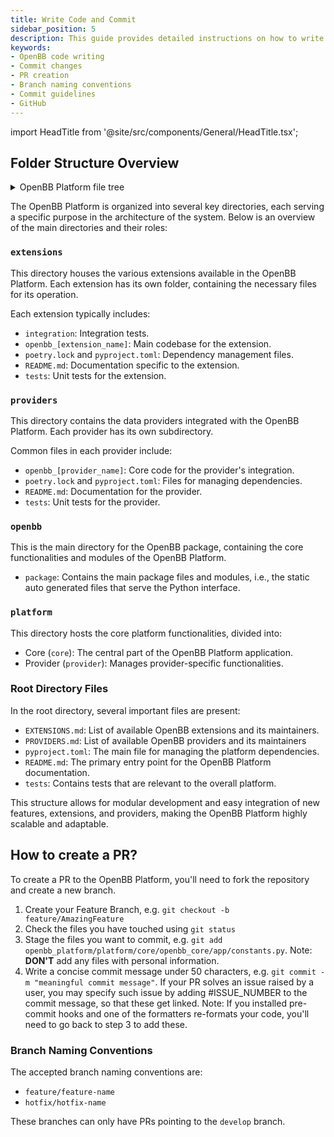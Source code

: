 ```yaml
---
title: Write Code and Commit
sidebar_position: 5
description: This guide provides detailed instructions on how to write code and commit changes for the OpenBB Platform. It covers the process of creating a PR, branch naming conventions, and important guidelines to follow when committing changes.
keywords:
- OpenBB code writing
- Commit changes
- PR creation
- Branch naming conventions
- Commit guidelines
- GitHub
---
```


import HeadTitle from '@site/src/components/General/HeadTitle.tsx';

<HeadTitle title="Write Code and Commit - Contributor Guidelines - Development | OpenBB Platform Docs" />

## Folder Structure Overview

<details>
<summary>OpenBB Platform file tree</summary>

```bash
├── extensions
│   ├── charting
│   │   ├── __init__.py
│   │   ├── integration
│   │   ├── openbb_charting
│   │   ├── pyproject.toml
│   │   ├── README.md
│   │   └── tests
│   ├── crypto
│   │   ├── integration
│   │   ├── openbb_crypto
│   │   ├── poetry.lock
│   │   ├── pyproject.toml
│   │   ├── README.md
│   │   └── tests
│   ├── currency
│   │   ├── integration
│   │   ├── openbb_currency
│   │   ├── poetry.lock
│   │   ├── pyproject.toml
│   │   ├── README.md
│   │   └── tests

 ...

├── providers
│   ├── alpha_vantage
│   │   ├── __init__.py
│   │   ├── openbb_alpha_vantage
│   │   ├── poetry.lock
│   │   ├── pyproject.toml
│   │   ├── README.md
│   │   └── tests
│   ├── benzinga
│   │   ├── dist
│   │   ├── __init__.py
│   │   ├── openbb_benzinga
│   │   ├── poetry.lock
│   │   ├── pyproject.toml
│   │   ├── README.md
│   │   └── tests

 ...

├── openbb
│   ├── __init__.py
│   ├── package

├── platform
│   ├── core
│   │   ├── integration
│   │   ├── openbb_core
│   │   │   ├── api
│   │   │   ├── app
│   │   ├── poetry.lock
│   │   ├── pyproject.toml
│   │   ├── README.md
│   │   └── tests
│   │  
│   └── provider
│       ├── openbb_provider
│       ├── poetry.lock
│       ├── pyproject.toml
│       ├── README.md
│       └── tests

├── EXTENSIONS.md
├── integration
├── PROVIDERS.md
├── pyproject.toml
├── README.md
└── tests

```

</details>

The OpenBB Platform is organized into several key directories, each serving a specific purpose in the architecture of the system. Below is an overview of the main directories and their roles:

### `extensions`

This directory houses the various extensions available in the OpenBB Platform. Each extension has its own folder, containing the necessary files for its operation.

Each extension typically includes:

- `integration`: Integration tests.
- `openbb_[extension_name]`: Main codebase for the extension.
- `poetry.lock` and `pyproject.toml`: Dependency management files.
- `README.md`: Documentation specific to the extension.
- `tests`: Unit tests for the extension.

### `providers`

This directory contains the data providers integrated with the OpenBB Platform. Each provider has its own subdirectory.

Common files in each provider include:

- `openbb_[provider_name]`: Core code for the provider's integration.
- `poetry.lock` and `pyproject.toml`: Files for managing dependencies.
- `README.md`: Documentation for the provider.
- `tests`: Unit tests for the provider.

### `openbb`

This is the main directory for the OpenBB package, containing the core functionalities and modules of the OpenBB Platform.

- `package`: Contains the main package files and modules, i.e., the static auto generated files that serve the Python interface.

### `platform`

This directory hosts the core platform functionalities, divided into:

- Core (`core`): The central part of the OpenBB Platform application.
- Provider (`provider`): Manages provider-specific functionalities.

### Root Directory Files

In the root directory, several important files are present:

- `EXTENSIONS.md`: List of available OpenBB extensions and its maintainers.
- `PROVIDERS.md`: List of available OpenBB providers and its maintainers
- `pyproject.toml`: The main file for managing the platform dependencies.
- `README.md`: The primary entry point for the OpenBB Platform documentation.
- `tests`: Contains tests that are relevant to the overall platform.

This structure allows for modular development and easy integration of new features, extensions, and providers, making the OpenBB Platform highly scalable and adaptable.

## How to create a PR?

To create a PR to the OpenBB Platform, you'll need to fork the repository and create a new branch.

1. Create your Feature Branch, e.g. `git checkout -b feature/AmazingFeature`
2. Check the files you have touched using `git status`
3. Stage the files you want to commit, e.g.
   `git add openbb_platform/platform/core/openbb_core/app/constants.py`.
   Note: **DON'T** add any files with personal information.
4. Write a concise commit message under 50 characters, e.g. `git commit -m "meaningful commit message"`. If your PR
   solves an issue raised by a user, you may specify such issue by adding #ISSUE_NUMBER to the commit message, so that
   these get linked. Note: If you installed pre-commit hooks and one of the formatters re-formats your code, you'll need
   to go back to step 3 to add these.

### Branch Naming Conventions

The accepted branch naming conventions are:

- `feature/feature-name`
- `hotfix/hotfix-name`

These branches can only have PRs pointing to the `develop` branch.
